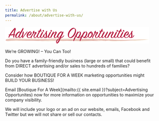 ```yaml
---
title: Advertise with Us
permalink: /about/advertise-with-us/
---
```


![Advertising Opportunities](/img/header_AdvertisingOpportunities.png "Advertising Opportunities")

We’re GROWING! – You Can Too!

Do you have a family-friendly business (large or small) that could benefit from DIRECT advertising and/or sales to hundreds of families?

Consider how BOUTIQUE FOR A WEEK marketing opportunities might BUILD YOUR BUSINESS!

Email [Boutique For A Week](mailto:{{ site.email }}?subject=Advertising Opportunites) now for more information on opportunities to maximize your company visibility.

We will include your logo or an ad on our website, emails, Facebook and Twitter but we will not share or sell our contacts.
